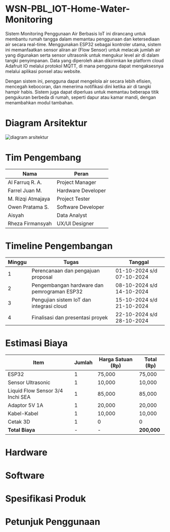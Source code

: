 # WSN-PBL_IOT-Home-Water-Monitoring
Sistem Monitoring Penggunaan Air Berbasis IoT ini dirancang untuk membantu rumah tangga dalam memantau penggunaan dan ketersediaan air secara real-time. Menggunakan ESP32 sebagai kontroler utama, sistem ini memanfaatkan sensor aliran air (Flow Sensor) untuk melacak jumlah air yang digunakan serta sensor ultrasonik untuk mengukur level air di dalam tangki penyimpanan. Data yang diperoleh akan dikirimkan ke platform cloud Adafruit IO melalui protokol MQTT, di mana pengguna dapat mengaksesnya melalui aplikasi ponsel atau website.

Dengan sistem ini, pengguna dapat mengelola air secara lebih efisien, mencegah kebocoran, dan menerima notifikasi dini ketika air di tangki hampir habis. Sistem juga dapat diperluas untuk memantau beberapa titik pengukuran berbeda di rumah, seperti dapur atau kamar mandi, dengan menambahkan modul tambahan.

# Diagram Arsitektur
![diagram arsitektur](https://github.com/user-attachments/assets/1f39079f-6660-4a60-ae13-af3b88021fef)

# Tim Pengembang

| Nama                   | Peran                          |
|-----------------------|--------------------------------|
| Al Farruq R. A.      | Project Manager                 |
| Farrel Juan M.       | Hardware Developer              |
| M. Rizqi Atmajaya    | Project Tester                  |
| Owen Pratama S.      | Software Developer              |
| Aisyah                | Data Analyst                    |
| Rheza Firmansyah      | UX/UI Designer                  |

# Timeline Pengembangan
| Minggu | Tugas                                           | Tanggal                   |
|--------|-------------------------------------------------|---------------------------|
| 1      | Perencanaan dan pengajuan proposal              | 01-10-2024 s/d 07-10-2024 |
| 2      | Pengembangan hardware dan pemrograman ESP32     | 08-10-2024 s/d 14-10-2024 |
| 3      | Pengujian sistem IoT dan integrasi cloud        | 15-10-2024 s/d 21-10-2024 |
| 4      | Finalisasi dan presentasi proyek                | 22-10-2024 s/d 28-10-2024 |

# Estimasi Biaya

| Item                       | Jumlah | Harga Satuan (Rp) | Total (Rp) |
|---------------------------|--------|-------------------|------------|
| ESP32                     | 1      | 75,000            | 75,000     |
| Sensor Ultrasonic         | 1      | 10,000            | 10,000     |
| Liquid Flow Sensor 3/4 Inchi SEA               | 1      | 85,000            | 85,000     |
| Adaptor 5V 1A            | 1      | 20,000            | 20,000     |
| Kabel-Kabel               | 1      | 10,000            | 10,000     |
| Cetak 3D                 | 1      | 0                 | 0          |
| **Total Biaya**          | -      | -                 | **200,000**|

# Hardware

# Software

# Spesifikasi Produk

# Petunjuk Penggunaan

